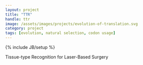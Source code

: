```yaml
---
layout: project
title: "TTR"
handle: ttr
image: /assets/images/projects/evolution-of-translation.svg
category: project
tags: [evolution, natural selection, codon usage]
---
```

{% include JB/setup %}

Tissue-type Recognition for Laser-Based Surgery
